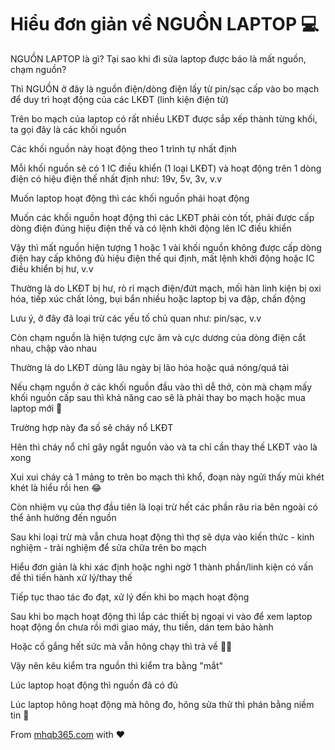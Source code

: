 # Hiểu đơn giản về NGUỒN LAPTOP 💻

NGUỒN LAPTOP là gì? Tại sao khi đi sửa laptop được báo là mất nguồn, chạm nguồn?

Thì NGUỒN ở đây là nguồn điện/dòng điện lấy từ pin/sạc cấp vào bo mạch để duy trì hoạt động của các LKĐT (linh kiện điện tử)

Trên bo mạch của laptop có rất nhiều LKĐT được sắp xếp thành từng khối, ta gọi đây là các khối nguồn

Các khối nguồn này hoạt động theo 1 trình tự nhất định

Mỗi khối nguồn sẽ có 1 IC điều khiển (1 loại LKĐT) và hoạt động trên 1 dòng điện có hiệu điện thế nhất định như: 19v, 5v, 3v, v.v

Muốn laptop hoạt động thì các khối nguồn phải hoạt động

Muốn các khối nguồn hoạt động thì các LKĐT phải còn tốt, phải được cấp dòng điện đúng hiệu điện thế và có lệnh khởi động lên IC điều khiển

Vậy thì mất nguồn hiện tượng 1 hoặc 1 vài khối nguồn không được cấp dòng điện hay cấp không đủ hiệu điện thế qui định, mất lệnh khởi động hoặc IC điều khiển bị hư, v.v

Thường là do LKĐT bị hư, rò rỉ mạch điện/đứt mạch, mối hàn linh kiện bị oxi hóa, tiếp xúc chất lỏng, bụi bẩn nhiều hoặc laptop bị va đập, chấn động

Lưu ý, ở đây đã loại trừ các yếu tố chủ quan như: pin/sạc, v.v

Còn chạm nguồn là hiện tượng cực âm và cực dương của dòng điện cắt nhau, chập vào nhau

Thường là do LKĐT dùng lâu ngày bị lão hóa hoặc quá nóng/quá tải

Nếu chạm nguồn ở các khối nguồn đầu vào thì dễ thở, còn mà chạm mấy khối nguồn cấp sau thì khả năng cao sẽ là phải thay bo mạch hoặc mua laptop mới 🤣

Trường hợp này đa số sẽ cháy nổ LKĐT

Hên thì cháy nổ chỉ gây ngắt nguồn vào và ta chỉ cần thay thế LKĐT vào là xong

Xui xui cháy cả 1 mảng to trên bo mạch thì khổ, đoạn này ngửi thấy mùi khét khét là hiểu rồi hen 😂

Còn nhiệm vụ của thợ đầu tiên là loại trừ hết các phần râu ria bên ngoài có thể ảnh hưởng đến nguồn

Sau khi loại trừ mà vẫn chưa hoạt động thì thợ sẽ dựa vào kiến thức - kinh nghiệm - trải nghiệm để sửa chữa trên bo mạch

Hiểu đơn giản là khi xác định hoặc nghi ngờ 1 thành phần/linh kiện có vấn đề thì tiến hành xử lý/thay thế

Tiếp tục thao tác đo đạt, xử lý đến khi bo mạch hoạt động

Sau khi bo mạch hoạt động thì lắp các thiết bị ngoại vi vào để xem laptop hoạt động ổn chưa rồi mới giao máy, thu tiền, dán tem bảo hành

Hoặc cố gắng hết sức mà vẫn hông chạy thì trả về 🤦‍♂️

Vậy nên kêu kiểm tra nguồn thì kiểm tra bằng "mắt"

Lúc laptop hoạt động thì nguồn đã có đủ

Lúc laptop hông hoạt động mà hông đo, hông sửa thử thì phán bằng niềm tin 🤣

From [mhqb365.com](https://mhqb365.com) with ♥
